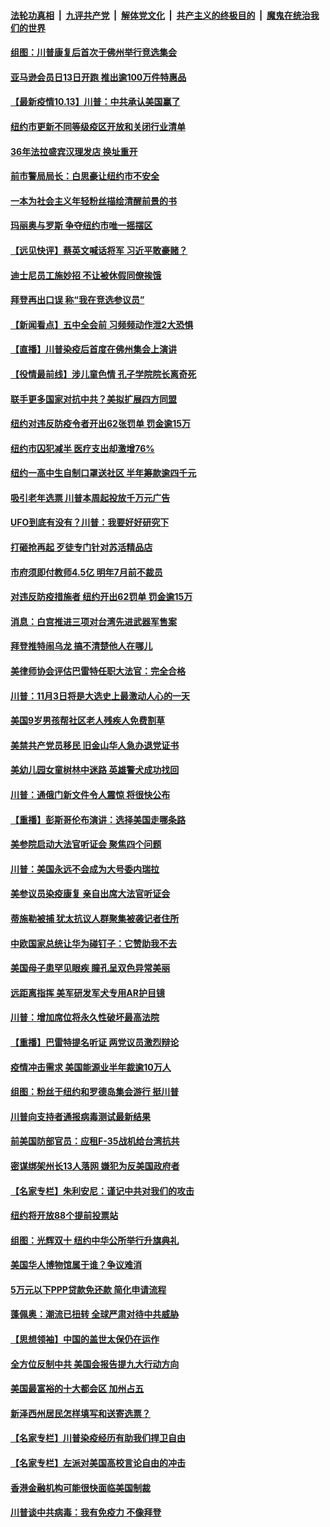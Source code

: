 ####  [法轮功真相](../../../../basic/blob/master/README.md?t=10131702) &nbsp;|&nbsp; [九评共产党](../../../../9ping.md/blob/master/README.md?t=10131702) &nbsp;|&nbsp; [解体党文化](../../../../jtdwh.md/blob/master/README.md?t=10131702)  &nbsp;|&nbsp; [共产主义的终极目的](../../../../gczydzjmd.md/blob/master/README.md?t=10131702) &nbsp;|&nbsp; [魔鬼在统治我们的世界](../../../../mgztzwmdsj.md/blob/master/README.md?t=10131702) 

#### [组图：川普康复后首次于佛州举行竞选集会](../pages/nsc412/n12471978.md?t=10131702) 

#### [亚马逊会员日13日开跑 推出逾100万件特惠品](../pages/nsc412/n12471795.md?t=10131702) 

#### [【最新疫情10.13】川普：中共承认美国赢了](../pages/nsc412/n12471521.md?t=10131702) 

#### [纽约市更新不同等级疫区开放和关闭行业清单](../pages/nsc412/n12471639.md?t=10131702) 

#### [36年法拉盛宾汉理发店  换址重开](../pages/nsc412/n12470977.md?t=10131702) 

#### [前市警局局长：白思豪让纽约市不安全](../pages/nsc412/n12471233.md?t=10131702) 

#### [一本为社会主义年轻粉丝描绘清醒前景的书](../pages/nsc412/n12471231.md?t=10131702) 

#### [玛丽奥与罗斯 争夺纽约市唯一摇摆区](../pages/nsc412/n12471636.md?t=10131702) 

#### [【远见快评】蔡英文喊话将军 习近平敢豪赌？](../pages/nsc412/n12471335.md?t=10131702) 

#### [迪士尼员工施妙招 不让被休假同僚挨饿](../pages/nsc412/n12471680.md?t=10131702) 

#### [拜登再出口误 称“我在竞选参议员”](../pages/nsc412/n12471449.md?t=10131702) 

#### [【新闻看点】五中全会前 习频频动作泄2大恐惧](../pages/nsc412/n12471034.md?t=10131702) 

#### [【直播】川普染疫后首度在佛州集会上演讲](../pages/nsc412/n12471056.md?t=10131702) 

#### [【役情最前线】涉儿童色情 孔子学院院长离奇死](../pages/nsc412/n12470806.md?t=10131702) 

#### [联手更多国家对抗中共？美拟扩展四方同盟](../pages/nsc412/n12471123.md?t=10131702) 

#### [纽约对违反防疫令者开出62张罚单 罚金逾15万](../pages/nsc412/n12471170.md?t=10131702) 

#### [纽约市囚犯减半  医疗支出却激增76%](../pages/nsc412/n12471188.md?t=10131702) 

#### [纽约一高中生自制口罩送社区 半年筹款逾四千元](../pages/nsc412/n12471080.md?t=10131702) 

#### [吸引老年选票 川普本周起投放千万元广告](../pages/nsc412/n12471072.md?t=10131702) 

#### [UFO到底有没有？川普：我要好好研究下](../pages/nsc412/n12470917.md?t=10131702) 

#### [打砸抢再起 歹徒专门针对苏活精品店](../pages/nsc412/n12470969.md?t=10131702) 

#### [市府须即付教师4.5亿 明年7月前不裁员](../pages/nsc412/n12471017.md?t=10131702) 

#### [对违反防疫措施者 纽约开出62罚单 罚金逾15万](../pages/nsc412/n12470989.md?t=10131702) 

#### [消息：白宫推进三项对台湾先进武器军售案](../pages/nsc412/n12470942.md?t=10131702) 

#### [拜登推特闹乌龙 搞不清楚他人在哪儿](../pages/nsc412/n12470932.md?t=10131702) 

#### [美律师协会评估巴雷特任职大法官：完全合格](../pages/nsc412/n12470875.md?t=10131702) 

#### [川普：11月3日将是大选史上最激动人心的一天](../pages/nsc412/n12470889.md?t=10131702) 

#### [美国9岁男孩帮社区老人残疾人免费割草](../pages/nsc412/n12470451.md?t=10131702) 

#### [美禁共产党员移民 旧金山华人急办退党证书](../pages/nsc412/n12470819.md?t=10131702) 

#### [美幼儿园女童树林中迷路 英雄警犬成功找回](../pages/nsc412/n12470413.md?t=10131702) 

#### [川普：通俄门新文件令人震惊 将很快公布](../pages/nsc412/n12470589.md?t=10131702) 

#### [【重播】彭斯哥伦布演讲：选择美国走哪条路](../pages/nsc412/n12468742.md?t=10131702) 

#### [美参院启动大法官听证会 聚焦四个问题](../pages/nsc412/n12470771.md?t=10131702) 

#### [川普：美国永远不会成为大号委内瑞拉](../pages/nsc412/n12470710.md?t=10131702) 

#### [美参议员染疫康复 亲自出席大法官听证会](../pages/nsc412/n12470692.md?t=10131702) 

#### [蒂施勒被捕 犹太抗议人群聚集被袭记者住所](../pages/nsc412/n12470141.md?t=10131702) 

#### [中欧国家总统让华为碰钉子：它赞助我不去](../pages/nsc412/n12470636.md?t=10131702) 

#### [美国母子患罕见眼疾 瞳孔呈双色异常美丽](../pages/nsc412/n12469754.md?t=10131702) 

#### [远距离指挥 美军研发军犬专用AR护目镜](../pages/nsc412/n12469561.md?t=10131702) 

#### [川普：增加席位将永久性破坏最高法院](../pages/nsc412/n12470308.md?t=10131702) 

#### [【重播】巴雷特提名听证 两党议员激烈辩论](../pages/nsc412/n12468744.md?t=10131702) 

#### [疫情冲击需求 美国能源业半年裁逾10万人](../pages/nsc412/n12470334.md?t=10131702) 

#### [组图：粉丝于纽约和罗德岛集会游行 挺川普](../pages/nsc412/n12469943.md?t=10131702) 

#### [川普向支持者通报病毒测试最新结果](../pages/nsc412/n12469944.md?t=10131702) 

#### [前美国防部官员：应租F-35战机给台湾抗共](../pages/nsc412/n12469863.md?t=10131702) 

#### [密谋绑架州长13人落网 嫌犯为反美国政府者](../pages/nsc412/n12469653.md?t=10131702) 

#### [【名家专栏】朱利安尼：谨记中共对我们的攻击](../pages/nsc412/n12469039.md?t=10131702) 

#### [纽约将开放88个提前投票站](../pages/nsc412/n12469529.md?t=10131702) 

#### [组图：光辉双十 纽约中华公所举行升旗典礼](../pages/nsc412/n12469347.md?t=10131702) 

#### [美国华人博物馆属于谁？争议难消](../pages/nsc412/n12469239.md?t=10131702) 

#### [5万元以下PPP贷款免还款   简化申请流程](../pages/nsc412/n12469381.md?t=10131702) 

#### [蓬佩奥：潮流已扭转 全球严肃对待中共威胁](../pages/nsc412/n12469195.md?t=10131702) 

#### [【思想领袖】中国的盖世太保仍在运作](../pages/nsc412/n12359236.md?t=10131702) 

#### [全方位反制中共 美国会报告提九大行动方向](../pages/nsc412/n12465965.md?t=10131702) 

#### [美国最富裕的十大都会区 加州占五](../pages/nsc412/n12458209.md?t=10131702) 

#### [新泽西州居民怎样填写和送寄选票？](../pages/nsc412/n12468763.md?t=10131702) 

#### [【名家专栏】川普染疫经历有助我们捍卫自由](../pages/nsc412/n12468053.md?t=10131702) 

#### [【名家专栏】左派对美国高校言论自由的冲击](../pages/nsc412/n12468040.md?t=10131702) 

#### [香港金融机构可能很快面临美国制裁](../pages/nsc412/n12468612.md?t=10131702) 

#### [川普谈中共病毒：我有免疫力 不像拜登](../pages/nsc412/n12468540.md?t=10131702) 

